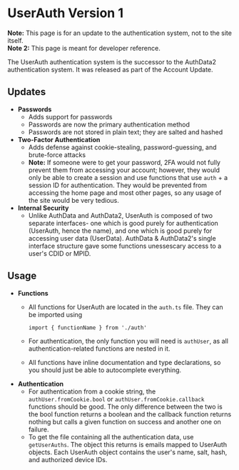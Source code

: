 # UserAuth Version 1

**Note:** This page is for an update to the authentication system, not to the site itself.  
**Note 2:** This page is meant for developer reference.

The UserAuth authentication system is the successor to the AuthData2 authentication system. It was released as part of the Account Update.

## Updates

- **Passwords**
  - Adds support for passwords
  - Passwords are now the primary authentication method
  - Passwords are not stored in plain text; they are salted and hashed
- **Two-Factor Authentication**
  - Adds defense against cookie-stealing, password-guessing, and brute-force attacks
  - **Note:** If someone were to get your password, 2FA would not fully prevent them from accessing your account; however, they would only be able to create a session and use functions that use `auth` + a session ID for authentication. They would be prevented from accessing the home page and most other pages, so any usage of the site would be very tedious.
- **Internal Security**
  - Unlike AuthData and AuthData2, UserAuth is composed of two separate interfaces- one which is good purely for authentication (UserAuth, hence the name), and one which is good purely for accessing user data (UserData). AuthData & AuthData2's single interface structure gave some functions unessescary access to a user's CDID or MPID.

## Usage

- **Functions**
  - All functions for UserAuth are located in the `auth.ts` file. They can be imported using

        import { functionName } from './auth'

  - For authentication, the only function you will need is `authUser`, as all authentication-related functions are nested in it.
  - All functions have inline documentation and type declarations, so you should just be able to autocomplete everything.
- **Authentication**
  - For authentication from a cookie string, the `authUser.fromCookie.bool` or `authUser.fromCookie.callback` functions should be good. The only difference between the two is the bool function returns a boolean and the callback function returns nothing but calls a given function on success and another one on failure.
  - To get the file containing all the authentication data, use `getUserAuths`. The object this returns is emails mapped to UserAuth objects. Each UserAuth object contains the user's name, salt, hash, and authorized device IDs.
